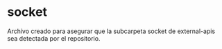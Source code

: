 # socket
Archivo creado para asegurar que la subcarpeta socket de external-apis sea detectada por el repositorio.